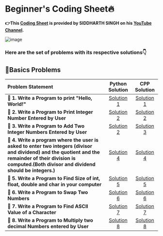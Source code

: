 # Beginner's Coding Sheet🔥

**👉This [Coding Sheet](https://github.com/kishanrajput23/Beginner-Coding-Sheet/blob/main/BEGINNER'S%20CODING%20SHEET.pdf) is provided by SIDDHARTH SINGH on his [YouTube Channel](https://www.youtube.com/channel/UCAbM05jBqu9chfEq-bURAeA).**

![image](https://user-images.githubusercontent.com/70385488/138708000-243b71d2-2ffe-45d1-9db5-89b3092dfda8.png)

### Here are the set of problems with its respective solutions👇

## 📌Basics Problems

|  **Problem Statement**  |  **Python Solution**  | **CPP Solution**  |
|:------------------------|:---------------------:|:-----------------:|
|  **🔸 1. Write a Program to print "Hello, World!"**  |  [Solution 1](https://github.com/kishanrajput23/Beginner-Coding-Sheet/blob/main/Basic/Python/1.hello_world.py)  |  [Solution 1](https://github.com/kishanrajput23/Beginner-Coding-Sheet/blob/main/Basic/CPP/pr_01_hello_world.cpp)  |
|  **🔸 2. Write a Program to Print Integer Number Entered by User**  |  [Solution 2](https://github.com/kishanrajput23/Beginner-Coding-Sheet/blob/main/Basic/Python/2.print_number_entered_by_user.py)  |  [Solution 2](https://github.com/kishanrajput23/Beginner-Coding-Sheet/blob/main/Basic/CPP/pr_02_print_number_entered_by_user.cpp)
|  **🔸 3. Write a Program to Add Two Integer Numbers Entered by User**  |  [Solution 2](https://github.com/kishanrajput23/Beginner-Coding-Sheet/blob/main/Basic/Python/3.add_two_numbers.py)  |  [Solution 3](https://github.com/kishanrajput23/Beginner-Coding-Sheet/blob/main/Basic/CPP/pr_03_add_two_numbers.cpp)  
|  **🔸 4. Write a program where the user is asked to enter two integers (divisor and dividend) and the quotient and the remainder of their division is computed.(Both divisor and dividend should be integers.)**  |  [Solution 4](https://github.com/kishanrajput23/Beginner-Coding-Sheet/blob/main/Basic/Python/4.find_quotient_and_remainder.py)  |  [Solution 4](https://github.com/kishanrajput23/Beginner-Coding-Sheet/blob/main/Basic/CPP/pr_04_find_quotient_and_remainder.cpp)  
|  **🔸 5. Write a Program to Find Size of int, float, double and char in your computer**  |  [Solution 5](https://github.com/kishanrajput23/Beginner-Coding-Sheet/blob/main/Basic/Python/5.finding_size_of_int_and%20float.py)  |  [Solution 5](https://github.com/kishanrajput23/Beginner-Coding-Sheet/blob/main/Basic/CPP/pr_05_finding_sizeof_int_float_etc.cpp)  
|  **🔸 6. Write a Program to Swap Two Numbers**  |  [Solution 6](https://github.com/kishanrajput23/Beginner-Coding-Sheet/blob/main/Basic/Python/6.swap_two_numbers.py)  |  [Solution 6](https://github.com/kishanrajput23/Beginner-Coding-Sheet/blob/main/Basic/CPP/pr_06_swap_two_numbers.cpp)  
|  **🔸 7. Write a Program to Find ASCII Value of a Character**  |  [Solution 7](https://github.com/kishanrajput23/Beginner-Coding-Sheet/blob/main/Basic/Python/7.finding_ascii_value_of_character.py)  |  [Solution 7](https://github.com/kishanrajput23/Beginner-Coding-Sheet/blob/main/Basic/CPP/pr_07_finding_ascii_value_of_character.cpp)  
|  **🔸 8. Write a Program to Multiply two decimal Numbers entered by User**  |  [Solution 8](https://github.com/kishanrajput23/Beginner-Coding-Sheet/blob/main/Basic/Python/8.multiply_two_decimal_numbers.py)  |  [Solution 8](https://github.com/kishanrajput23/Beginner-Coding-Sheet/blob/main/Basic/CPP/pr_08_multiply_two_decimal_numbers.cpp)  


